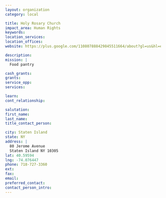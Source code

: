 ```yaml
---
layout: organization
category: local

title: Holy Rosary Church
impact_area: Human Rights
keywords: 
location_services: 
location_offices: 
website: https://plus.google.com/110807888429845511664/about?gl=us&hl=en

description: 
mission: |
  Food pantry

cash_grants: 
grants: 
service_opp: 
services: 

learn: 
cont_relationship: 

salutation: 
first_name: 
last_name: 
title_contact_person: 

city: Staten Island
state: NY
address: |
  80 Jerome Avenue     
  Staten Island NY 10305
lat: 40.59594
lng: -74.076447
phone: 718-727-3360
ext: 
fax: 
email: 
preferred_contact: 
contact_person_intro: 
---
```

